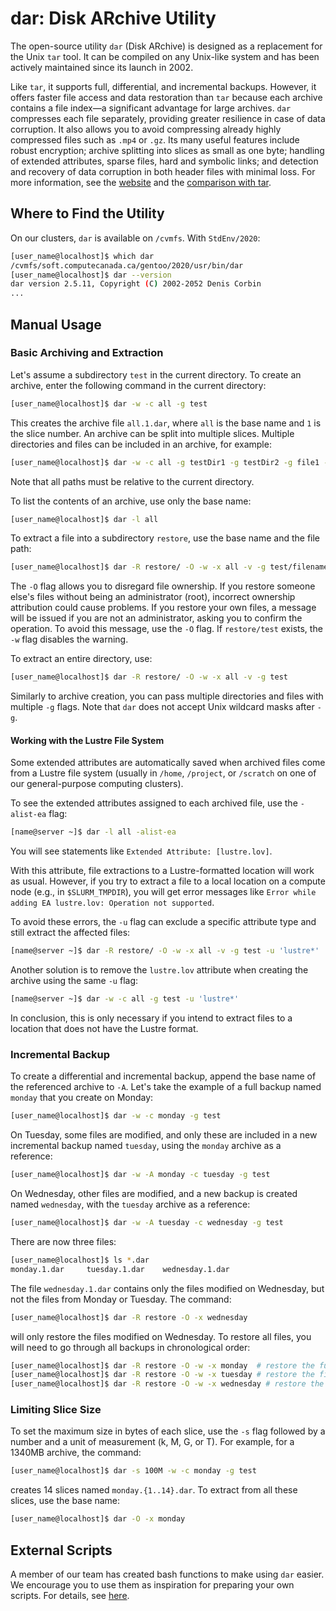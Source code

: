 # dar: Disk ARchive Utility

The open-source utility `dar` (Disk ARchive) is designed as a replacement for the Unix `tar` tool. It can be compiled on any Unix-like system and has been actively maintained since its launch in 2002.

Like `tar`, it supports full, differential, and incremental backups. However, it offers faster file access and data restoration than `tar` because each archive contains a file index—a significant advantage for large archives.  `dar` compresses each file separately, providing greater resilience in case of data corruption. It also allows you to avoid compressing already highly compressed files such as `.mp4` or `.gz`.  Its many useful features include robust encryption; archive splitting into slices as small as one byte; handling of extended attributes, sparse files, hard and symbolic links; and detection and recovery of data corruption in both header files with minimal loss. For more information, see the [website](link_to_website_here) and the [comparison with tar](link_to_comparison_here).


## Where to Find the Utility

On our clusters, `dar` is available on `/cvmfs`. With `StdEnv/2020`:

```bash
[user_name@localhost]$ which dar
/cvmfs/soft.computecanada.ca/gentoo/2020/usr/bin/dar
[user_name@localhost]$ dar --version
dar version 2.5.11, Copyright (C) 2002-2052 Denis Corbin
...
```

## Manual Usage

### Basic Archiving and Extraction

Let's assume a subdirectory `test` in the current directory. To create an archive, enter the following command in the current directory:

```bash
[user_name@localhost]$ dar -w -c all -g test
```

This creates the archive file `all.1.dar`, where `all` is the base name and `1` is the slice number. An archive can be split into multiple slices. Multiple directories and files can be included in an archive, for example:

```bash
[user_name@localhost]$ dar -w -c all -g testDir1 -g testDir2 -g file1 -g file2
```

Note that all paths must be relative to the current directory.

To list the contents of an archive, use only the base name:

```bash
[user_name@localhost]$ dar -l all
```

To extract a file into a subdirectory `restore`, use the base name and the file path:

```bash
[user_name@localhost]$ dar -R restore/ -O -w -x all -v -g test/filename
```

The `-O` flag allows you to disregard file ownership. If you restore someone else's files without being an administrator (root), incorrect ownership attribution could cause problems. If you restore your own files, a message will be issued if you are not an administrator, asking you to confirm the operation. To avoid this message, use the `-O` flag. If `restore/test` exists, the `-w` flag disables the warning.

To extract an entire directory, use:

```bash
[user_name@localhost]$ dar -R restore/ -O -w -x all -v -g test
```

Similarly to archive creation, you can pass multiple directories and files with multiple `-g` flags. Note that `dar` does not accept Unix wildcard masks after `-g`.


#### Working with the Lustre File System

Some extended attributes are automatically saved when archived files come from a Lustre file system (usually in `/home`, `/project`, or `/scratch` on one of our general-purpose computing clusters).

To see the extended attributes assigned to each archived file, use the `-alist-ea` flag:

```bash
[name@server ~]$ dar -l all -alist-ea
```

You will see statements like `Extended Attribute: [lustre.lov]`.

With this attribute, file extractions to a Lustre-formatted location will work as usual. However, if you try to extract a file to a local location on a compute node (e.g., in `$SLURM_TMPDIR`), you will get error messages like `Error while adding EA lustre.lov: Operation not supported`.

To avoid these errors, the `-u` flag can exclude a specific attribute type and still extract the affected files:

```bash
[name@server ~]$ dar -R restore/ -O -w -x all -v -g test -u 'lustre*'
```

Another solution is to remove the `lustre.lov` attribute when creating the archive using the same `-u` flag:

```bash
[name@server ~]$ dar -w -c all -g test -u 'lustre*'
```

In conclusion, this is only necessary if you intend to extract files to a location that does not have the Lustre format.


### Incremental Backup

To create a differential and incremental backup, append the base name of the referenced archive to `-A`. Let's take the example of a full backup named `monday` that you create on Monday:

```bash
[user_name@localhost]$ dar -w -c monday -g test
```

On Tuesday, some files are modified, and only these are included in a new incremental backup named `tuesday`, using the `monday` archive as a reference:

```bash
[user_name@localhost]$ dar -w -A monday -c tuesday -g test
```

On Wednesday, other files are modified, and a new backup is created named `wednesday`, with the `tuesday` archive as a reference:

```bash
[user_name@localhost]$ dar -w -A tuesday -c wednesday -g test
```

There are now three files:

```bash
[user_name@localhost]$ ls *.dar
monday.1.dar     tuesday.1.dar    wednesday.1.dar
```

The file `wednesday.1.dar` contains only the files modified on Wednesday, but not the files from Monday or Tuesday. The command:

```bash
[user_name@localhost]$ dar -R restore -O -x wednesday
```

will only restore the files modified on Wednesday. To restore all files, you will need to go through all backups in chronological order:

```bash
[user_name@localhost]$ dar -R restore -O -w -x monday  # restore the full backup
[user_name@localhost]$ dar -R restore -O -w -x tuesday # restore the first incremental backup
[user_name@localhost]$ dar -R restore -O -w -x wednesday # restore the second incremental backup
```

### Limiting Slice Size

To set the maximum size in bytes of each slice, use the `-s` flag followed by a number and a unit of measurement (k, M, G, or T). For example, for a 1340MB archive, the command:

```bash
[user_name@localhost]$ dar -s 100M -w -c monday -g test
```

creates 14 slices named `monday.{1..14}.dar`. To extract from all these slices, use the base name:

```bash
[user_name@localhost]$ dar -O -x monday
```

## External Scripts

A member of our team has created bash functions to make using `dar` easier. We encourage you to use them as inspiration for preparing your own scripts. For details, see [here](link_to_scripts_here).
